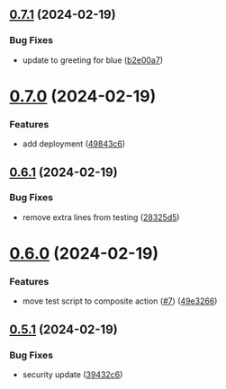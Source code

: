 ## [0.7.1](https://github.com/ellenmirsas/greetings-ci/compare/v0.7.0...v0.7.1) (2024-02-19)


### Bug Fixes

* update to greeting for blue ([b2e00a7](https://github.com/ellenmirsas/greetings-ci/commit/b2e00a7f9a7e386eed0b9bd1b2a98facc772f85e))



# [0.7.0](https://github.com/ellenmirsas/greetings-ci/compare/v0.6.1...v0.7.0) (2024-02-19)


### Features

* add deployment ([49843c6](https://github.com/ellenmirsas/greetings-ci/commit/49843c69e7e1f4518fda52b6997793c94d8b69da))



## [0.6.1](https://github.com/ellenmirsas/greetings-ci/compare/v0.6.0...v0.6.1) (2024-02-19)


### Bug Fixes

* remove extra lines from testing ([28325d5](https://github.com/ellenmirsas/greetings-ci/commit/28325d5caafa3c69c90f72ac77e7f5e79d5802e8))



# [0.6.0](https://github.com/ellenmirsas/greetings-ci/compare/v0.5.1...v0.6.0) (2024-02-19)


### Features

* move test script to composite action ([#7](https://github.com/ellenmirsas/greetings-ci/issues/7)) ([49e3266](https://github.com/ellenmirsas/greetings-ci/commit/49e3266be4b1d84ccdc4999a616c176b48bf6eb3))



## [0.5.1](https://github.com/ellenmirsas/greetings-ci/compare/v0.5.0...v0.5.1) (2024-02-19)


### Bug Fixes

* security update ([39432c6](https://github.com/ellenmirsas/greetings-ci/commit/39432c6238288ee8b73ab91d568b33720549e38b))




